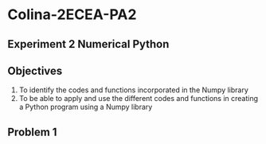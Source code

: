 # Colina-2ECEA-PA2

## Experiment 2 Numerical Python

## Objectives
1. To identify the codes and functions incorporated in the Numpy library 
2. To be able to apply and use the different codes and functions in creating a Python program using a 
Numpy library 

## Problem 1
